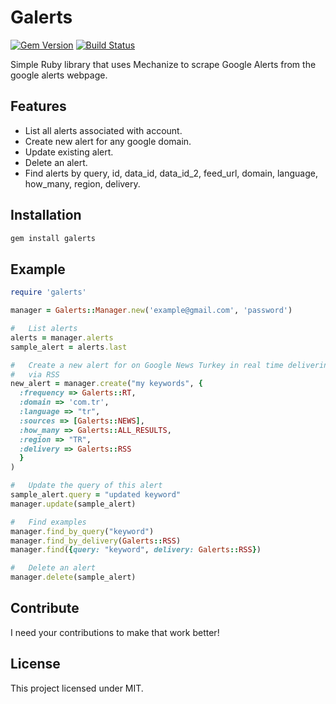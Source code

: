 #   Galerts

[![Gem Version](https://badge.fury.io/rb/galerts.png)][gem]
[![Build Status](https://secure.travis-ci.org/pivotus/galerts.png?branch=master)][travis]

[gem]: http://badge.fury.io/rb/galerts
[travis]: http://travis-ci.org/pivotus/galerts

Simple Ruby library that uses Mechanize to scrape Google Alerts from the google
alerts webpage.

##  Features

-   List all alerts associated with account.
-   Create new alert for any google domain.
-   Update existing alert.
-   Delete an alert.
-   Find alerts by query, id, data_id, data_id_2, feed_url, domain, language,
    how_many, region, delivery.

##  Installation

```sh
gem install galerts
```

##  Example

```ruby
require 'galerts'

manager = Galerts::Manager.new('example@gmail.com', 'password')

#   List alerts
alerts = manager.alerts
sample_alert = alerts.last

#   Create a new alert for on Google News Turkey in real time delivering alerts
#   via RSS
new_alert = manager.create("my keywords", {
  :frequency => Galerts::RT,
  :domain => 'com.tr',
  :language => "tr",
  :sources => [Galerts::NEWS],
  :how_many => Galerts::ALL_RESULTS,
  :region => "TR",
  :delivery => Galerts::RSS
  }
)

#   Update the query of this alert
sample_alert.query = "updated keyword"
manager.update(sample_alert)

#   Find examples
manager.find_by_query("keyword")
manager.find_by_delivery(Galerts::RSS)
manager.find({query: "keyword", delivery: Galerts::RSS})

#   Delete an alert
manager.delete(sample_alert)

```

##  Contribute

I need your contributions to make that work better!

##  License

This project licensed under MIT.
